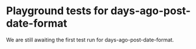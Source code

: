 # Playground tests for days-ago-post-date-format
We are still awaiting the first test run for days-ago-post-date-format.
